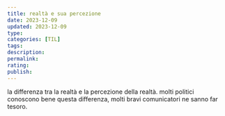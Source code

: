 ```yaml
---
title: realtà e sua percezione
date: 2023-12-09
updated: 2023-12-09
type: 
categories: [TIL]
tags: 
description: 
permalink: 
rating: 
publish: 
---
```

la differenza tra la realtà e la percezione della realtà.
molti politici conoscono bene questa differenza, molti bravi comunicatori ne sanno far tesoro.

